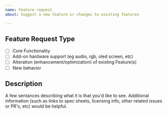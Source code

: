 ```yaml
---
name: Feature request
about: Suggest a new feature or changes to existing features 

---
```


## Feature Request Type

- [ ] Core Functionality
- [ ] Add-on hardware support (eg audio, rgb, oled screen, etc)
- [ ] Alteration (enhancement/optimization) of existing Feature(s)
- [ ] New behavior

## Description 
A few sentances describing what it is that you'd like to see. Additional information (such as links to spec sheets, licensing info, other related issues or PR's, etc) would be helpful. 
